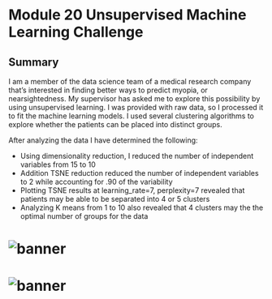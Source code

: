 # Module 20 Unsupervised Machine Learning Challenge
## Summary

I am a member of the data science team of a medical research company that’s interested in finding better ways to predict myopia, or nearsightedness. My supervisor has asked me to explore this possibility by using unsupervised learning. I was provided with raw data, so I processed it to fit the machine learning models. I used several clustering algorithms to explore whether the patients can be placed into distinct groups.

After analyzing the data I have determined the following:
- Using dimensionality reduction, I reduced the number of independent variables from 15 to 10  
- Addition TSNE reduction reduced the number of independent variables to 2 while accounting for .90 of the variability
- Plotting TSNE results at learning_rate=7, perplexity=7 revealed that patients may be able to be separated into 4 or 5 clusters
- Analyzing K means from 1 to 10 also revealed that 4 clusters may the the optimal number of groups for the data

# ![banner](https://github.com/sajeanpage/module_20_unsupervised_machine_learning_challenge/Resources/clusters.JPG)
# ![banner](https://github.com/sajeanpage/module_20_unsupervised_machine_learning_challenge/Resources/elbow.JPG)
